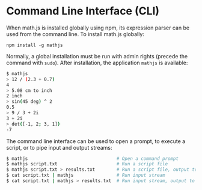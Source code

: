 # Command Line Interface (CLI)

When math.js is installed globally using npm, its expression parser can be used
from the command line. To install math.js globally:

    npm install -g mathjs

Normally, a global installation must be run with admin rights (precede the
command with `sudo`). After installation, the application `mathjs` is available:

```bash
$ mathjs
> 12 / (2.3 + 0.7)
4
> 5.08 cm to inch
2 inch
> sin(45 deg) ^ 2
0.5
> 9 / 3 + 2i
3 + 2i
> det([-1, 2; 3, 1])
-7
```

The command line interface can be used to open a prompt, to execute a script,
or to pipe input and output streams:

```bash
$ mathjs                                 # Open a command prompt
$ mathjs script.txt                      # Run a script file
$ mathjs script.txt > results.txt        # Run a script file, output to file
$ cat script.txt | mathjs                # Run input stream
$ cat script.txt | mathjs > results.txt  # Run input stream, output to file
```
